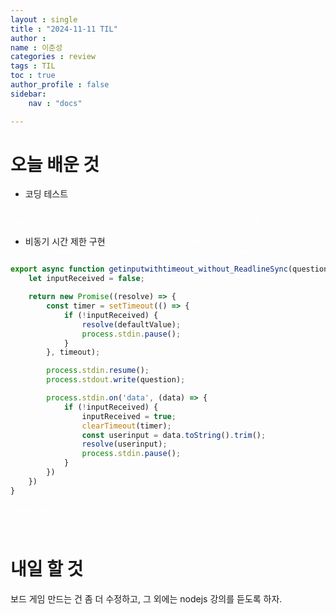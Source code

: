 ```yaml
---
layout : single
title : "2024-11-11 TIL"
author : 
name : 이준성
categories : review
tags : TIL
toc : true
author_profile : false
sidebar:
    nav : "docs"

---
```


# 오늘 배운 것

-  코딩 테스트

<span style = "color:white; font-size:70%">중간까지는 그렇게 어려운 문제는 없는 것 같다.<br>
70~80번대 문제부터가 좀 난이도가 붙는 느낌인데 거기부터는 시간이 걸릴 것 같으니 좀 걱정된다.
</span>


-  비동기 시간 제한 구현
<span style = "color:white; font-size:70%">오늘은 입력을 일정 시간 하지 않으면 default 값이 들어가는 코드를 작성했다.<br>
가능하면 readlinesync를 쓰고 싶었지만 이걸론 입력 인터럽트가 안 되는 모양이라 readline.stdin으로 작성했다.<br>
</span>

```js
export async function getinputwithtimeout_without_ReadlineSync(question, timeout, defaultValue) {
    let inputReceived = false;

    return new Promise((resolve) => {
        const timer = setTimeout(() => {
            if (!inputReceived) {
                resolve(defaultValue);
                process.stdin.pause();
            }
        }, timeout);

        process.stdin.resume();
        process.stdout.write(question);

        process.stdin.on('data', (data) => {
            if (!inputReceived) {
                inputReceived = true;
                clearTimeout(timer);
                const userinput = data.toString().trim();
                resolve(userinput);
                process.stdin.pause();
            }
        })
    })
}
```

<span style = "color:white; font-size:70%">readline.stdin의 경우 브라우저 같은 환경에선 작동 안 된다고 하니<br>
다른 곳에 포팅을 할 때는 어떤 함수를 쓰는지도 알아야 하겠다.<br>
그와는 별개로 promise를 위시한 비동기의 개념이 꽤 유용하다는 것을 느꼈다.<br>
</span>


# 내일 할 것
보드 게임 만드는 건 좀 더 수정하고, 그 외에는 nodejs 강의를 듣도록 하자.